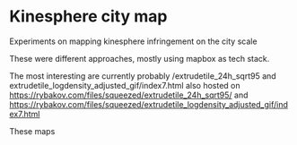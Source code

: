 # Kinesphere city map
Experiments on mapping kinesphere infringement on the city scale

These were different approaches, mostly using mapbox as tech stack. 

The most interesting are currently probably /extrudetile_24h_sqrt95 and extrudetile_logdensity_adjusted_gif/index7.html 
also hosted on https://rybakov.com/files/squeezed/extrudetile_24h_sqrt95/ and https://rybakov.com/files/squeezed/extrudetile_logdensity_adjusted_gif/index7.html

These maps 
